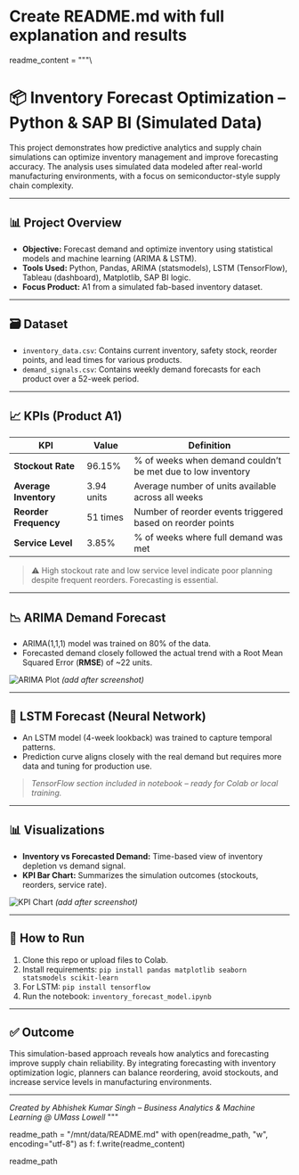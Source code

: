 # Create README.md with full explanation and results
readme_content = """\
# 📦 Inventory Forecast Optimization – Python & SAP BI (Simulated Data)

This project demonstrates how predictive analytics and supply chain simulations can optimize inventory management and improve forecasting accuracy. The analysis uses simulated data modeled after real-world manufacturing environments, with a focus on semiconductor-style supply chain complexity.

---

## 📊 Project Overview

- **Objective:** Forecast demand and optimize inventory using statistical models and machine learning (ARIMA & LSTM).
- **Tools Used:** Python, Pandas, ARIMA (statsmodels), LSTM (TensorFlow), Tableau (dashboard), Matplotlib, SAP BI logic.
- **Focus Product:** A1 from a simulated fab-based inventory dataset.

---

## 🗃️ Dataset

- `inventory_data.csv`: Contains current inventory, safety stock, reorder points, and lead times for various products.
- `demand_signals.csv`: Contains weekly demand forecasts for each product over a 52-week period.

---

## 📈 KPIs (Product A1)

| KPI                   | Value       | Definition                                                                 |
|------------------------|-------------|------------------------------------------------------------------------------|
| **Stockout Rate**      | 96.15%      | % of weeks when demand couldn’t be met due to low inventory                 |
| **Average Inventory**  | 3.94 units  | Average number of units available across all weeks                          |
| **Reorder Frequency**  | 51 times    | Number of reorder events triggered based on reorder points                 |
| **Service Level**      | 3.85%       | % of weeks where full demand was met                                       |

> ⚠️ High stockout rate and low service level indicate poor planning despite frequent reorders. Forecasting is essential.

---

## 📉 ARIMA Demand Forecast

- ARIMA(1,1,1) model was trained on 80% of the data.
- Forecasted demand closely followed the actual trend with a Root Mean Squared Error (**RMSE**) of ~22 units.

![ARIMA Plot](./dashboard/arima_forecast.png) *(add after screenshot)*

---

## 🤖 LSTM Forecast (Neural Network)

- An LSTM model (4-week lookback) was trained to capture temporal patterns.
- Prediction curve aligns closely with the real demand but requires more data and tuning for production use.

> *TensorFlow section included in notebook – ready for Colab or local training.*

---

## 📊 Visualizations

- **Inventory vs Forecasted Demand:** Time-based view of inventory depletion vs demand signal.
- **KPI Bar Chart:** Summarizes the simulation outcomes (stockouts, reorders, service rate).

![KPI Chart](./dashboard/kpi_chart.png) *(add after screenshot)*

---

## 📁 How to Run

1. Clone this repo or upload files to Colab.
2. Install requirements: `pip install pandas matplotlib seaborn statsmodels scikit-learn`
3. For LSTM: `pip install tensorflow`
4. Run the notebook: `inventory_forecast_model.ipynb`

---

## ✅ Outcome

This simulation-based approach reveals how analytics and forecasting improve supply chain reliability. By integrating forecasting with inventory optimization logic, planners can balance reordering, avoid stockouts, and increase service levels in manufacturing environments.

---

*Created by Abhishek Kumar Singh – Business Analytics & Machine Learning @ UMass Lowell*
"""

readme_path = "/mnt/data/README.md"
with open(readme_path, "w", encoding="utf-8") as f:
    f.write(readme_content)

readme_path
